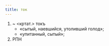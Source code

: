 ```yaml
---
title: ток
---
```


1. ~ <кртат.> токъ
    * «сытый, наевшийся, утоливший голод»;
    * «упитанный, сытый»;
2. РПН
